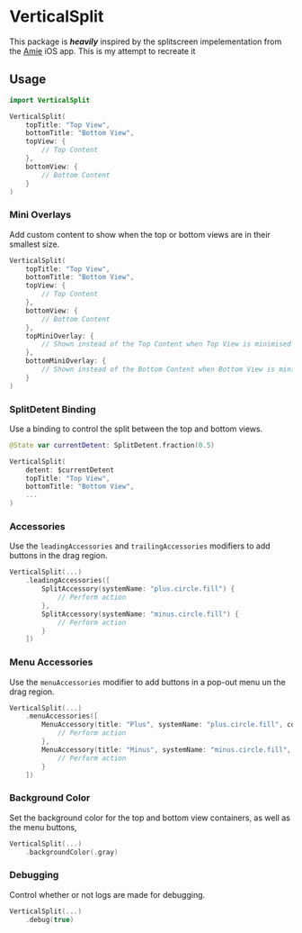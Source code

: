 # VerticalSplit
This package is ***heavily*** inspired by the splitscreen impelementation from the [Amie](https://www.amie.so) iOS app. This is my attempt to recreate it

## Usage

```swift
import VerticalSplit

VerticalSplit(
    topTitle: "Top View",
    bottomTitle: "Bottom View",
    topView: {
        // Top Content
    },
    bottomView: {
        // Bottom Content
    }
)
```

### Mini Overlays

Add custom content to show when the top or bottom views are in their smallest size.

```swift
VerticalSplit(
    topTitle: "Top View",
    bottomTitle: "Bottom View",
    topView: {
        // Top Content
    },
    bottomView: {
        // Bottom Content
    },
    topMiniOverlay: {
        // Shown instead of the Top Content when Top View is minimised
    },
    bottomMiniOverlay: {
        // Shown instead of the Bottom Content when Bottom View is minimised
    }
)
```

### SplitDetent Binding

Use a binding to control the split between the top and bottom views.

```swift
@State var currentDetent: SplitDetent.fraction(0.5)

VerticalSplit(
    detent: $currentDetent
    topTitle: "Top View",
    bottomTitle: "Bottom View",
    ...
)
```

### Accessories

Use the `leadingAccessories` and `trailingAccessories` modifiers to add buttons in the drag region.

```swift
VerticalSplit(...)
    .leadingAccessories([
        SplitAccessory(systemName: "plus.circle.fill") {
            // Perform action
        },
        SplitAccessory(systemName: "minus.circle.fill") {
            // Perform action
        }
    ])
```

### Menu Accessories

Use the `menuAccessories` modifier to add buttons in a pop-out menu un the drag region.

```swift
VerticalSplit(...)
    .menuAccessories([
        MenuAccessory(title: "Plus", systemName: "plus.circle.fill", color: .green) {
            // Perform action
        },
        MenuAccessory(title: "Minus", systemName: "minus.circle.fill", color: .red) {
            // Perform action
        }
    ])
```

### Background Color

Set the background color for the top and bottom view containers, as well as the menu buttons,

```swift
VerticalSplit(...)
    .backgroundColor(.gray)
```

### Debugging

Control whether or not logs are made for debugging.

```swift
VerticalSplit(...)
    .debug(true)
```
